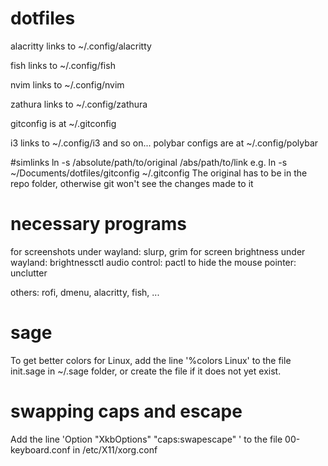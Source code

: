 # dotfiles
alacritty links to ~/.config/alacritty

fish links to ~/.config/fish

nvim links to ~/.config/nvim

zathura links to ~/.config/zathura

gitconfig is at ~/.gitconfig

i3 links to ~/.config/i3
and so on...
polybar configs are at ~/.config/polybar

#simlinks
ln -s /absolute/path/to/original /abs/path/to/link
e.g. ln -s ~/Documents/dotfiles/gitconfig ~/.gitconfig 
The original has to be in the repo folder, otherwise git won't see the changes made to it


# necessary programs

  for screenshots under wayland: slurp, grim
  for screen brightness under wayland: brightnessctl
  audio control: pactl
  to hide the mouse pointer: unclutter

  others: rofi, dmenu, alacritty, fish, ...

# sage
To get better colors for Linux, add the line '%colors Linux' to the file init.sage in ~/.sage folder, or create the file if it does not yet exist. 


# swapping caps and escape
Add the line 'Option "XkbOptions" "caps:swapescape" ' to the file 00-keyboard.conf in /etc/X11/xorg.conf
